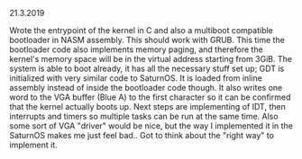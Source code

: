 21.3.2019

Wrote the entrypoint of the kernel in C and also a multiboot compatible bootloader in NASM assembly. This should work with GRUB. This time the bootloader code also implements memory paging, and therefore the kernel's memory space will be in the virtual address starting from 3GiB. The system is able to boot already, it has all the necessary stuff set up; GDT is initialized with very similar code to SaturnOS. It is loaded from inline assembly instead of inside the bootloader code though. It also writes one word to the VGA buffer (Blue A) to the first character so it can be confirmed that the kernel actually boots up. Next steps are implementing of IDT, then interrupts and timers so multiple tasks can be run at the same time. Also some sort of VGA "driver" would be nice, but the way I implemented it in the SaturnOS makes me just feel bad.. Got to think about the "right way" to implement it.